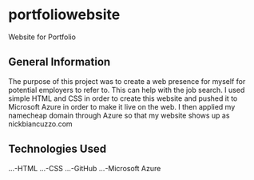 # portfoliowebsite
Website for Portfolio


## General Information
The purpose of this project was to create a web presence for myself for potential employers to refer to. This can help with the job search. I used simple HTML and CSS in order to create this website and pushed it to Microsoft Azure in order to make it live on the web. I then applied my namecheap domain through Azure so that my website shows up as nickbiancuzzo.com

## Technologies Used
...-HTML
...-CSS
...-GitHub
...-Microsoft Azure
